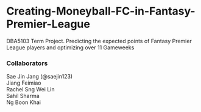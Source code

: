 # Creating-Moneyball-FC-in-Fantasy-Premier-League

DBA5103 Term Project. Predicting the expected points of Fantasy Premier League players and optimizing over 11 Gameweeks

### Collaborators
Sae Jin Jang (@saejin123)<br>
Jiang Feimiao <br>
Rachel Sng Wei Lin <br>
Sahil Sharma <br>
Ng Boon Khai <br>

